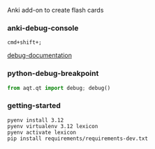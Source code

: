 Anki add-on to create flash cards

### anki-debug-console

```shell
cmd+shift+;
```
[debug-documentation](https://docs.ankiweb.net/misc.html#debug-console)

### python-debug-breakpoint
```python
from aqt.qt import debug; debug()
```

### getting-started
```
pyenv install 3.12
pyenv virtualenv 3.12 lexicon
pyenv activate lexicon
pip install requirements/requirements-dev.txt
```

